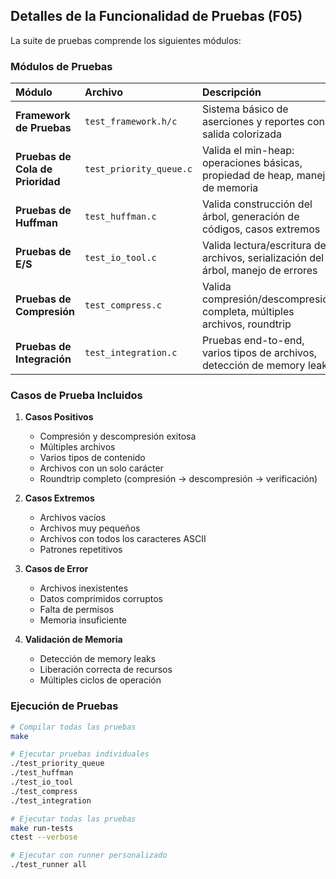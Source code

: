 
## Detalles de la Funcionalidad de Pruebas (F05)

La suite de pruebas comprende los siguientes módulos:

### Módulos de Pruebas

| Módulo | Archivo | Descripción | Cobertura |
| :--- | :--- | :--- | :--- |
| **Framework de Pruebas** | `test_framework.h/c` | Sistema básico de aserciones y reportes con salida colorizada | Infraestructura base |
| **Pruebas de Cola de Prioridad** | `test_priority_queue.c` | Valida el min-heap: operaciones básicas, propiedad de heap, manejo de memoria | 15+ casos de prueba |
| **Pruebas de Huffman** | `test_huffman.c` | Valida construcción del árbol, generación de códigos, casos extremos | 20+ casos de prueba |
| **Pruebas de E/S** | `test_io_tool.c` | Valida lectura/escritura de archivos, serialización del árbol, manejo de errores | 18+ casos de prueba |
| **Pruebas de Compresión** | `test_compress.c` | Valida compresión/descompresión completa, múltiples archivos, roundtrip | 25+ casos de prueba |
| **Pruebas de Integración** | `test_integration.c` | Pruebas end-to-end, varios tipos de archivos, detección de memory leaks | 12+ casos de prueba |

### Casos de Prueba Incluidos

1. **Casos Positivos**
   - Compresión y descompresión exitosa
   - Múltiples archivos
   - Varios tipos de contenido
   - Archivos con un solo carácter
   - Roundtrip completo (compresión → descompresión → verificación)

2. **Casos Extremos**
   - Archivos vacíos
   - Archivos muy pequeños
   - Archivos con todos los caracteres ASCII
   - Patrones repetitivos

3. **Casos de Error**
   - Archivos inexistentes
   - Datos comprimidos corruptos
   - Falta de permisos
   - Memoria insuficiente

4. **Validación de Memoria**
   - Detección de memory leaks
   - Liberación correcta de recursos
   - Múltiples ciclos de operación

### Ejecución de Pruebas

```bash
# Compilar todas las pruebas
make

# Ejecutar pruebas individuales
./test_priority_queue
./test_huffman
./test_io_tool
./test_compress
./test_integration

# Ejecutar todas las pruebas
make run-tests
ctest --verbose

# Ejecutar con runner personalizado
./test_runner all
```